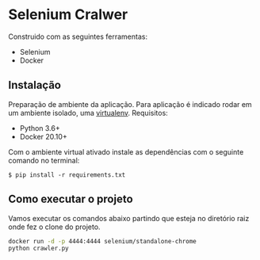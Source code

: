 # Selenium Cralwer

Construido com as seguintes ferramentas:

- Selenium
- Docker

## Instalação
Preparação de ambiente da aplicação.
Para aplicação é indicado rodar em um ambiente isolado, uma [virtualenv](https://docs.python.org/pt-br/dev/library/venv.html).
Requisitos:

* Python 3.6+
* Docker  20.10+


Com o ambiente virtual ativado instale as dependências com o seguinte comando no terminal:
```shell
$ pip install -r requirements.txt
```

## Como executar o projeto

Vamos executar os comandos abaixo partindo que esteja no diretório raiz onde fez o clone do projeto.
```sh
docker run -d -p 4444:4444 selenium/standalone-chrome
python crawler.py

```


